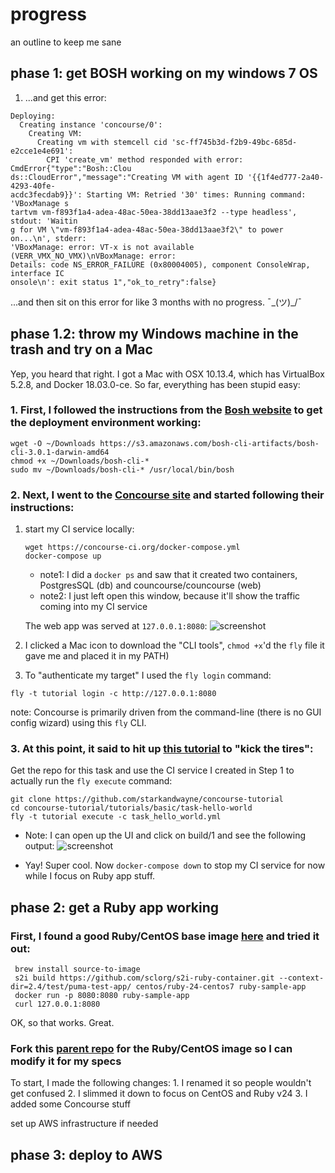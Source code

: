 # progress
an outline to keep me sane

## phase 1: get BOSH working on my windows 7 OS
1. ...and get this error:
```
Deploying:
  Creating instance 'concourse/0':
    Creating VM:
      Creating vm with stemcell cid 'sc-ff745b3d-f2b9-49bc-685d-e2cce1e4e691':
        CPI 'create_vm' method responded with error: CmdError{"type":"Bosh::Clou
ds::CloudError","message":"Creating VM with agent ID '{{1f4ed777-2a40-4293-40fe-
acdc3fecdab9}}': Starting VM: Retried '30' times: Running command: 'VBoxManage s
tartvm vm-f893f1a4-adea-48ac-50ea-38dd13aae3f2 --type headless', stdout: 'Waitin
g for VM \"vm-f893f1a4-adea-48ac-50ea-38dd13aae3f2\" to power on...\n', stderr:
'VBoxManage: error: VT-x is not available (VERR_VMX_NO_VMX)\nVBoxManage: error:
Details: code NS_ERROR_FAILURE (0x80004005), component ConsoleWrap, interface IC
onsole\n': exit status 1","ok_to_retry":false}
```
...and then sit on this error for like 3 months with no progress. ¯\_(ツ)_/¯

 ## phase 1.2: throw my Windows machine in the trash and try on a Mac
 Yep, you heard that right. I got a Mac with OSX 10.13.4, which has VirtualBox 5.2.8, and Docker 18.03.0-ce. So far, everything has been stupid easy:
 ### 1. First, I followed the instructions from the [Bosh website](https://bosh.io/docs/cli-v2#install) to get the deployment environment working:
   ```
   wget -O ~/Downloads https://s3.amazonaws.com/bosh-cli-artifacts/bosh-cli-3.0.1-darwin-amd64
   chmod +x ~/Downloads/bosh-cli-*
   sudo mv ~/Downloads/bosh-cli-* /usr/local/bin/bosh
   ```
 
 ### 2. Next, I went to the [Concourse site](https://concourse-ci.org/) and started following their instructions:
 1. start my CI service locally:
    ```
    wget https://concourse-ci.org/docker-compose.yml
    docker-compose up
    ```
    * note1: I did a `docker ps` and saw that it created two containers, PostgresSQL (db) and councourse/councourse (web)
    * note2: I just left open this window, because it'll show the traffic coming into my CI service
    
    The web app was served at `127.0.0.1:8080`:
 ![screenshot](https://assets.digitalocean.com/articles/concourseci_install_1604/placeholder_interface.png)
 
 2. I clicked a Mac icon to download the "CLI tools", `chmod +x`'d the `fly` file it gave me and placed it in my PATH)
 3. To "authenticate my target" I used the `fly login` command:
   ```
   fly -t tutorial login -c http://127.0.0.1:8080
   ```
   note: Concourse is primarily driven from the command-line (there is no GUI config wizard) using this `fly` CLI.

 
 ### 3. At this point, it said to hit up [this tutorial](https://concoursetutorial.com/basics/task-hello-world/) to "kick the tires":
Get the repo for this task and use the CI service I created in Step 1 to actually run the `fly execute` command: 
   
    git clone https://github.com/starkandwayne/concourse-tutorial
    cd concourse-tutorial/tutorials/basic/task-hello-world
    fly -t tutorial execute -c task_hello_world.yml
    
   * Note: I can open up the UI and click on build/1 and see the following output:
    ![screenshot](https://concoursetutorial.com/images/build-output-hello-world.png)
    
   * Yay! Super cool. Now `docker-compose down` to stop my CI service for now while I focus on Ruby app stuff.

## phase 2: get a Ruby app working
   
  ### First, I found a good Ruby/CentOS base image [here](https://hub.docker.com/r/centos/ruby-24-centos7/) and tried it out:
  ```
   brew install source-to-image
   s2i build https://github.com/sclorg/s2i-ruby-container.git --context-dir=2.4/test/puma-test-app/ centos/ruby-24-centos7 ruby-sample-app
   docker run -p 8080:8080 ruby-sample-app
   curl 127.0.0.1:8080
   ```
   OK, so that works. Great.
   ### Fork this [parent repo](https://github.com/sclorg/s2i-ruby-container) for the Ruby/CentOS image so I can modify it for my specs
   To start, I made the following changes:
      1. I renamed it so people wouldn't get confused
      2. I slimmed it down to focus on CentOS and Ruby v24
      3. I added some Concourse stuff
      
      
      
   
   


set up AWS infrastructure if needed
## phase 3: deploy to AWS
